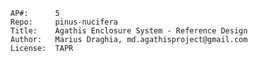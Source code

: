     AP#:      5
    Repo:     pinus-nucifera
    Title:    Agathis Enclosure System - Reference Design
    Author:   Marius Draghia, md.agathisproject@gmail.com
    License:  TAPR